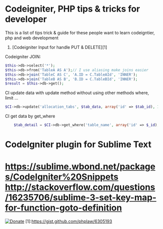 Codeigniter, PHP tips & tricks for developer
=========

This is a list of tips trick &  guide for these people want to learn codeigntier, php and web development
1. [Codeigniter Input for handle PUT & DELETE][1]


Codeigniter JOIN:

```php
$this->db->select('*');
$this->db->from('TableA AS A');// I use aliasing make joins easier
$this->db->join('TableC AS C', 'A.ID = C.TableAId', 'INNER');
$this->db->join('TableB AS B', 'B.ID = C.TableBId', 'INNER');
$result = $this->db->get();
```
CI update data with update method without using other methods where, limit ...
```php
$CI->db->update('allocation_tabs', $tab_data, array('id' => $tab_id), 1);
```

CI get data by get_where
```php
    $tab_detail = $CI->db->get_where('table_name', array('id' => $_id), 1)->row();
```
**CodeIgniter plugin for Sublime Text**
========
https://sublime.wbond.net/packages/CodeIgniter%20Snippets
http://stackoverflow.com/questions/16235706/sublime-3-set-key-map-for-function-goto-definition
=========


[![Donate](https://www.paypalobjects.com/en_US/i/btn/btn_donate_LG.gif)](https://www.paypal.com/cgi-bin/webscr?cmd=_donations&business=phplaw%40gmail%2ecom&lc=VN&item_name=PHP%20CI%20Tips%20Tricks&currency_code=USD&bn=PP%2dDonationsBF%3abtn_donate_SM%2egif%3aNonHosted)
[1]:https://gist.github.com/phplaw/6305193
